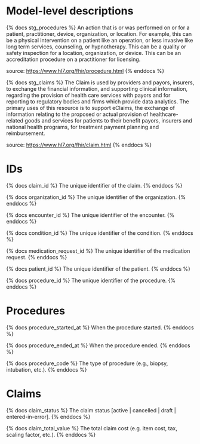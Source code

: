 # Model-level descriptions
{% docs stg_procedures %}
An action that is or was performed on or for a patient, practitioner, device, organization, or
location. For example, this can be a physical intervention on a patient like an operation, or less invasive like
long term services, counseling, or hypnotherapy. This can be a quality or safety inspection for a location,
organization, or device. This can be an accreditation procedure on a practitioner for licensing.

source: https://www.hl7.org/fhir/procedure.html
{% enddocs %}

{% docs stg_claims %}
The Claim is used by providers and payors, insurers, to exchange the financial information, and
supporting clinical information, regarding the provision of health care services with payors and for reporting to
regulatory bodies and firms which provide data analytics. The primary uses of this resource is to support eClaims,
the exchange of information relating to the proposed or actual provision of healthcare-related goods and services
for patients to their benefit payors, insurers and national health programs, for treatment payment planning and
reimbursement.

source: https://www.hl7.org/fhir/claim.html
{% enddocs %}

# IDs

{% docs claim_id %}
The unique identifier of the claim.
{% enddocs %}

{% docs organization_id %}
The unique identifier of the organization.
{% enddocs %}

{% docs encounter_id %}
The unique identifier of the encounter.
{% enddocs %}

{% docs condition_id %}
The unique identifier of the condition.
{% enddocs %}

{% docs medication_request_id %}
The unique identifier of the medication request.
{% enddocs %}

{% docs patient_id %}
The unique identifier of the patient.
{% enddocs %}

{% docs procedure_id %}
The unique identifier of the procedure.
{% enddocs %}

# Procedures

{% docs procedure_started_at %}
When the procedure started.
{% enddocs %}

{% docs procedure_ended_at %}
When the procedure ended.
{% enddocs %}

{% docs procedure_code %}
The type of procedure (e.g., biopsy, intubation, etc.).
{% enddocs %}

# Claims

{% docs claim_status %}
The claim status [active | cancelled | draft | entered-in-error].
{% enddocs %}

{% docs claim_total_value %}
The total claim cost (e.g. item cost, tax, scaling factor, etc.).
{% enddocs %}
